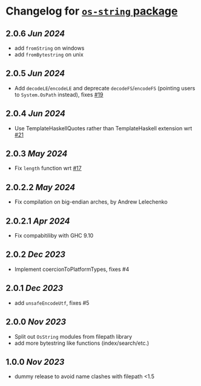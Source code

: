 # Changelog for [`os-string` package](http://hackage.haskell.org/package/os-string)

## 2.0.6 *Jun 2024*

* add `fromString` on windows
* add `fromBytestring` on unix

## 2.0.5 *Jun 2024*

* Add `decodeLE`/`encodeLE` and deprecate `decodeFS`/`encodeFS` (pointing users to `System.OsPath` instead), fixes [#19](https://github.com/haskell/os-string/issues/19)

## 2.0.4 *Jun 2024*

* Use TemplateHaskellQuotes rather than TemplateHaskell extension wrt [#21](https://github.com/haskell/os-string/issues/21)

## 2.0.3 *May 2024*

* Fix `length` function wrt [#17](https://github.com/haskell/os-string/issues/17)

## 2.0.2.2 *May 2024*

* Fix compilation on big-endian arches, by Andrew Lelechenko

## 2.0.2.1 *Apr 2024*

* Fix compabitiliby with GHC 9.10

## 2.0.2 *Dec 2023*

* Implement coercionToPlatformTypes, fixes #4

## 2.0.1 *Dec 2023*

* add `unsafeEncodeUtf`, fixes #5

## 2.0.0 *Nov 2023*

* Split out `OsString` modules from filepath library
* add more bytestring like functions (index/search/etc.)

## 1.0.0 *Nov 2023*

* dummy release to avoid name clashes with filepath <1.5

